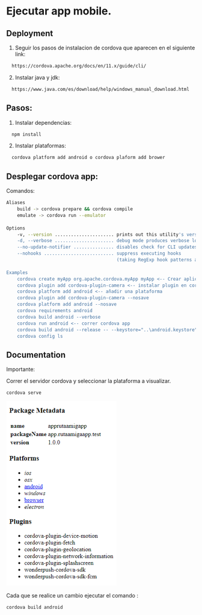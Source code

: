 
# Ejecutar app mobile.

## Deployment

1) Seguir los pasos de instalacion de cordova que aparecen en el siguiente link:
```bash
  https://cordova.apache.org/docs/en/11.x/guide/cli/
```

2) Instalar java y jdk:
```bash
  https://www.java.com/es/download/help/windows_manual_download.html
```



## Pasos:


1) Instalar dependencias:
```bash
  npm install
```

2) Instalar plataformas:
```bash
  cordova platform add android o cordova plaform add brower
```
## Desplegar cordova app:
Comandos:
```bash
Aliases
    build -> cordova prepare && cordova compile
    emulate -> cordova run --emulator

Options
    -v, --version ...................... prints out this utility's version
    -d, --verbose ...................... debug mode produces verbose log output for all activity,
    --no-update-notifier ............... disables check for CLI updates
    --nohooks .......................... suppress executing hooks
                                         (taking RegExp hook patterns as parameters)

Examples
    cordova create myApp org.apache.cordova.myApp myApp <-- Crear aplicacion cordova
    cordova plugin add cordova-plugin-camera <-- instalar plugin en cordova
    cordova platform add android <-- añadir una plataforma
    cordova plugin add cordova-plugin-camera --nosave
    cordova platform add android --nosave
    cordova requirements android
    cordova build android --verbose
    cordova run android <-- correr cordova app
    cordova build android --release -- --keystore="..\android.keystore" --storePassword=android --alias=mykey
    cordova config ls

```

## Documentation

Importante:

Correr el servidor cordova y seleccionar la plataforma a visualizar.
 
```bash
cordova serve
```
![alt text](./assetsdocumentacion/despliegue.png)


Cada que se realice un cambio ejecutar el comando :
```bash
cordova build android
```

